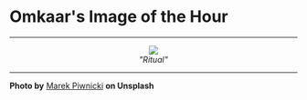 # Omkaar's Image of the Hour

---

<div align="center">

<a href="https://unsplash.com/photos/a-fiery-figure-stands-in-a-blaze-of-light-IHaYtBP9yzI">
  <img src="https://images.unsplash.com/photo-1748090128625-3caa8872c82d?crop=entropy&cs=tinysrgb&fit=max&fm=jpg&ixid=M3w3NjA2Nzh8MHwxfHJhbmRvbXx8fHx8fHx8fDE3NTAxMTQ4MDB8&ixlib=rb-4.1.0&q=80&w=1080" style="max-width:100%; height:auto;">
</a>

<br>
<i>"Ritual"</i>

</div>

---

**Photo by** [Marek Piwnicki](https://unsplash.com/@marekpiwnicki) **on Unsplash**
